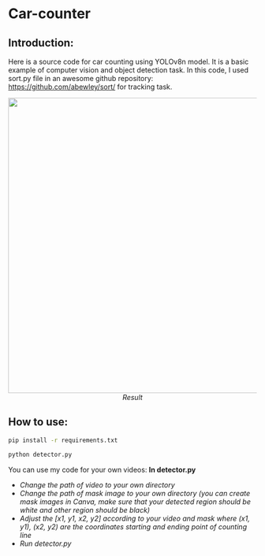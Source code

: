 # Car-counter

## Introduction:
Here is a source code for car counting using YOLOv8n model. It is a basic example of computer vision and object detection task.
In this code, I used sort.py file in an awesome github repository: https://github.com/abewley/sort/ for tracking task.
<p align="center">
  <img src="./result/result.gif" width=600><br/>
  <i>Result</i>
</p>

## How to use:
```bash
pip install -r requirements.txt
```
```bash
python detector.py
```
You can use my code for your own videos:
**In detector.py**
* *Change the path of video to your own directory*
* *Change the path of mask image to your own directory (you can create mask images in Canva, make sure that your detected region should be white and other region should be black)*
* *Adjust the [x1, y1, x2, y2] according to your video and mask where (x1, y1), (x2, y2) are the coordinates starting and ending point of counting line*
* *Run detector.py*
